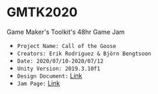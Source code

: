 # GMTK2020
Game Maker's Toolkit's 48hr Game Jam

- `Project Name: Call of the Goose`
- `Creators: Erik Rodriguez & Björn Bengtsoon`
- `Date: 2020/07/10-2020/07/12`
- `Unity Version: 2019.3.10f1`
- `Design Document:` [Link](https://docs.google.com/document/d/1AtnCYRPDldehi_2CCRCT4wVvCb_pHGioBbfbd-jFe0g/edit?usp=sharing)
- `Jam Page:` [Link](https://itch.io/jam/gmtk-2020)

